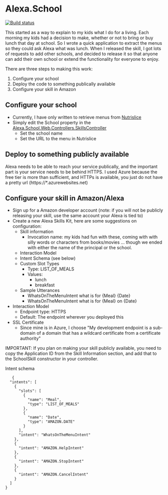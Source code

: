 # Alexa.School
[![Build status](https://ci.appveyor.com/api/projects/status/a5roybe8vrbrpyw7/branch/master?svg=true)](https://ci.appveyor.com/project/unaware1224/alexa-school/branch/master)

This started as a way to explain to my kids what I do for a living. Each morning my kids had a decision to make, whether or not to bring or buy lunch that day at school.  So I wrote a quick application to extract the menus so they could ask Alexa what was lunch.  When I released the skill, I got lots of requests to add other schools, and decided to release it so that anyone can add their own school or extend the functionality for everyone to enjoy.

There are three steps to making this work:
 1. Configure your school
 2. Deploy the code to something publically available
 3. Configure your skill in Amazon
 
## Configure your school
 - Currently, I have only written to retrieve menus from [Nutrislice](http://www.nutrislice.com/)
 - Simply edit the School property in the [Alexa.School.Web.Controllers.SkillsController](https://github.com/unaware1224/Alexa.School/blob/master/Alexa.School.Web/Controllers/SkillsController.cs#L22-L28)
   - Set the school name
   - Set the URL to the menu in Nutrislice

## Deploy to something publicly available
Alexa needs to be able to reach your service publically, and the important part is your service needs to be behind HTTPS.  I used Azure because the free tier is more than sufficient, and HTTPs is available, you just do not have a pretty url (https://*.azurewebsites.net)

## Configure your skill in Amazon/Alexa
 - Sign up for a Amazon developer account (note: if you will not be publicly releasing your skill, use the same account your Alexa is tied to)
 - Create a new Alexa Skills Kit, here are some suggestions on configuration:
   - Skill information
     - Invocation name: my kids had fun with these, coming with with silly words or characters from books/movies ... though we ended with either the name of the principal or the school.
   - Interaction Model
    - Intent Schema (see below)
    - Custom Slot Types
      - Type: LIST_OF_MEALS
       - Values: 
         - lunch
         - breakfast
   - Sample Utterances
     - WhatsOnTheMenuIntent what is for {Meal} {Date}
     - WhatsOnTheMenuIntent what is for {Meal} on {Date}
  - Interaction Model
    - Endpoint type: HTTPS
    - Default: The endpoint wherever you deployed this
  - SSL Certificate
    - Since mine is in Azure, I choose "My development endpoint is a sub-domain of a domain that has a wildcard certificate from a certificate authority"
    

IMPORTANT: If you plan on making your skill publicly available, you need to copy the Application ID from the Skill Information section, and add that to the SchoolSkill constructor in your controller.

Intent schema
```
   {
  "intents": [
    {
      "slots": [
        {
          "name": "Meal",
          "type": "LIST_OF_MEALS"
        },
        {
          "name": "Date",
          "type": "AMAZON.DATE"
        }
      ],
      "intent": "WhatsOnTheMenuIntent"
    },
    {
      "intent": "AMAZON.HelpIntent"
    },
    {
      "intent": "AMAZON.StopIntent"
    },
    {
      "intent": "AMAZON.CancelIntent"
    }
  ]
}
```
